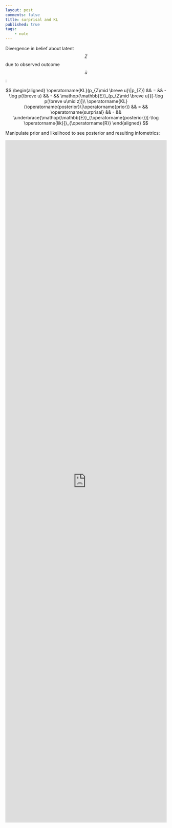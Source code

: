 ```yaml
---
layout: post
comments: false
title: surprisal and KL
published: true 
tags:
    - note
---
```


Divergence in belief about latent $$Z$$ due to observed outcome $$\breve u$$:

$$
\begin{aligned}
  \operatorname{KL}(p_{Z\mid \breve u}\|p_{Z})
  && = && -\log p(\breve u) 
  && - && \mathop{\mathbb{E}}_{p_{Z\mid \breve u}}[-\log p(\breve u\mid z)]\\
  \operatorname{KL}(\operatorname{posterior}\|\operatorname{prior}) 
  && = && \operatorname{surprisal} 
  && - &&
  \underbrace{\mathop{\mathbb{E}}_{\operatorname{posterior}}[-\log \operatorname{lik}]}_{\operatorname{R}}
\end{aligned}
$$

Manipulate prior and likelihood to see posterior and resulting infometrics:
<iframe width="100%" height="2131" frameborder="0"
  src="https://observablehq.com/embed/@postylem/kl-and-surprisal@3975?cells=viewof+dim%2Cviewof+useLogInput%2Cviewof+allowZeroes%2Cinput1%2Cviewof+scale_likelihood%2Cviewof+applyScaleLikelihood%2Cplot1_1%2Cplot1_2%2Cplot1_3%2Cmodification_plots%2Cviewof+whetherPlotLogSpace%2Cviewof+maxUnits%2Cviewof+base%2Cexx_intro%2Cviewof+ex_selected%2Cviewof+ex_use_selected%2Cex_plot_1%2Cex_plot_2%2Cex_plot_3"></iframe>